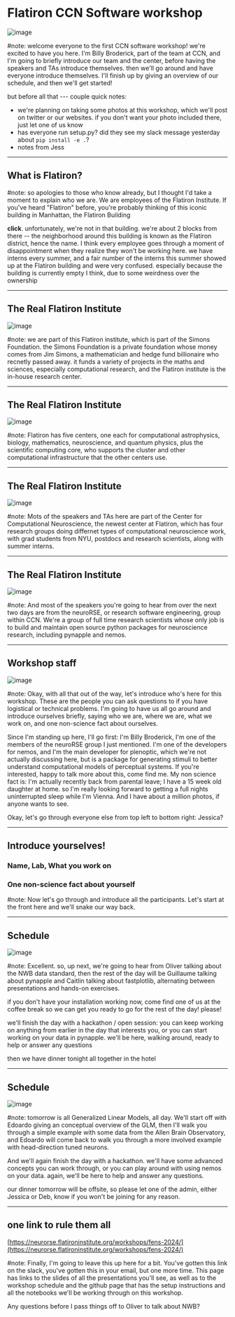 # Flatiron CCN Software workshop

![image](/assets/fens2024-banner.jpg)

#note: welcome everyone to the first CCN software workshop! we're excited to have you here. I'm Billy Broderick, part of the team at CCN, and I'm going to briefly introduce our team and the center, before having the speakers and TAs introduce themselves. then we'll go around and have everyone introduce themselves. I'll finish up by giving an overview of our schedule, and then we'll get started!

but before all that --- couple quick notes:

- we're planning on taking some photos at this workshop, which we'll post on twitter or our websites. if you don't want your photo included there, just let one of us know
- has everyone run setup.py? did they see my slack message yesterday about `pip install -e .`?
- notes from Jess

---

## What is Flatiron?

<div data-animate data-load="https://users.flatironinstitute.org/~wbroderick/presentations_assets/fens-2024/flatiron.svg" crossorigin="anonymous">
<!-- {"setup": [
{"element": "#g715", "modifier": "attr", "parameters": [ {"class": "fragment appear-disappear", "data-fragment-index": "0"} ]}
]} -->
</div>

#note: so apologies to those who know already, but I thought I'd take a moment to explain who we are. We are employees of the Flatiron Institute. If you've heard "Flatiron" before, you're probably thinking of this iconic building in Manhattan, the Flatiron Building

**click**. unfortunately, we're not in that building. we're about 2 blocks from there -- the neighborhood around this building is known as the Flatiron district, hence the name. I think every employee goes through a moment of disappointment when they realize they won't be working here. we have interns every summer, and a fair number of the interns this summer showed up at the Flatiron building and were very confused. especially because the building is currently empty I think, due to some weirdness over the ownership

---

## The Real Flatiron Institute

![image](https://users.flatironinstitute.org/~wbroderick/presentations_assets/fens-2024/flatiron-institute.png)

#note: we are part of this Flatiron institute, which is part of the Simons Foundation. the Simons Foundation is a private foundation whose money comes from Jim Simons, a mathematician and hedge fund billionaire who recnetly passed away. it funds a variety of projects in the maths and sciences, especially computational research, and the Flatiron institute is the in-house research center.

---
## The Real Flatiron Institute

![image](https://users.flatironinstitute.org/~wbroderick/presentations_assets/fens-2024/flatiron-centers.png)

#note: Flatiron has five centers, one each for computational astrophysics, biology, mathematics, neuroscience, and quantum physics, plus the scientific computing core, who supports the cluster and other computational infrastructure that the other centers use.

---
## The Real Flatiron Institute

![image](https://users.flatironinstitute.org/~wbroderick/presentations_assets/fens-2024/flatiron-ccn.png)

#note: Mots of the speakers and TAs here are part of the Center for Computational Neuroscience, the newest center at Flatiron, which has four research groups doing differnet types of computational neuroscience work, with grad students from NYU, postdocs and research scientists, along with summer interns.

---
## The Real Flatiron Institute

![image](https://users.flatironinstitute.org/~wbroderick/presentations_assets/fens-2024/neurorse.png)

#note: And most of the speakers you're going to hear from over the next two days are from the neuroRSE, or research software engineering, group within CCN. We're a group of full time research scientists whose only job is to build and maintain open source python packages for neuroscience research, including pynapple and nemos.

---
## Workshop staff

![image](https://users.flatironinstitute.org/~wbroderick/presentations_assets/fens-2024/speakers.svg)

#note: Okay, with all that out of the way, let's introduce who's here for this workshop. These are the people you can ask questions to if you have logistical or technical problems. I'm going to have us all go around and introduce ourselves briefly, saying who we are, where we are, what we work on, and one non-science fact about ourselves.

Since I'm standing up here, I'll go first: I'm Billy Broderick, I'm one of the members of the neuroRSE group I just mentioned. I'm one of the developers for nemos, and I'm the main developer for plenoptic, which we're not actually discussing here, but is a package for generating stimuli to better understand computational models of perceptual systems. If you're interested, happy to talk more about this, come find me. My non science fact is: I'm actually recently back from parental leave; I have a 15 week old daughter at home. so I'm really looking forward to getting a full nights uninterrupted sleep while I'm Vienna. And I have about a million photos, if anyone wants to see.

Okay, let's go through everyone else from top left to bottom right: Jessica?

---
## Introduce yourselves!

### Name, Lab, What you work on
### One non-science fact about yourself

#note: Now let's go through and introduce all the participants. Let's start at the front here and we'll snake our way back.

---
## Schedule

![image](https://users.flatironinstitute.org/~wbroderick/presentations_assets/fens-2024/schedule-1.png)

#note: Excellent. so, up next, we're going to hear from Oliver talking about the NWB data standard, then the rest of the day will be Guillaume talking about pynapple and Caitlin talking about fastplotlib, alternating between presentations and hands-on exercises.

if you don't have your installation working now, come find one of us at the coffee break so we can get you ready to go for the rest of the day! please!

we'll finish the day with a hackathon / open session: you can keep working on anything from earlier in the day that interests you, or you can start working on your data in pynapple. we'll be here, walking around, ready to help or answer any questions

then we have dinner tonight all together in the hotel

---
## Schedule

![image](https://users.flatironinstitute.org/~wbroderick/presentations_assets/fens-2024/schedule-2.png)

#note: tomorrow is all Generalized Linear Models, all day. We'll start off with Edoardo giving an conceptual overview of the GLM, then I'll walk you through a simple example with some data from the Allen Brain Observatory, and Edoardo will come back to walk you through a more involved example with head-direction tuned neurons.

And we'll again finish the day with a hackathon. we'll have some advanced concepts you can work through, or you can play around with using nemos on your data. again, we'll be here to help and answer any questions.

our dinner tomorrow will be offsite, so please let one of the admin, either Jessica or Deb, know if you won't be joining for any reason.

---
## one link to rule them all

[https://neurorse.flatironinstitute.org/workshops/fens-2024/](https://neurorse.flatironinstitute.org/workshops/fens-2024/)

#note: Finally, I'm going to leave this up here for a bit. You've gotten this link on the slack, you've gotten this in your email, but one more time. This page has links to the slides of all the presentations you'll see, as well as to the workshop schedule and the github page that has the setup instructions and all the notebooks we'll be working through on this workshop.

Any questions before I pass things off to Oliver to talk about NWB?
